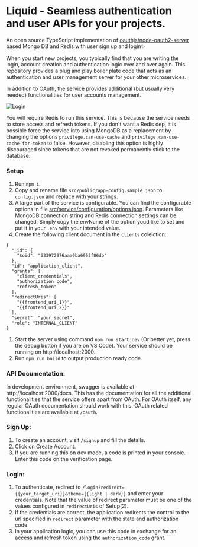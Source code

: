 # Liquid - Seamless authentication and user APIs for your projects.

An open source TypeScript implementation of [oauthjs/node-oauth2-server](https://github.com/oauthjs/node-oauth2-server) based Mongo DB and Redis with user sign up and login✨

When you start new projects, you typically find that you are writing the login, account creation and authentication logic over and over again. This repository provides a plug and play boiler plate code that acts as an authentication and user management server for your other microservices.

In addition to OAuth, the service provides additional (but usually very needed) functionalities for user accounts management.

![Login](images/screenshot-1.png)

You will require Redis to run this service. This is because the service needs to store access and refresh tokens. If you don't want a Redis dep, it is possible force the service into using MongoDB as a replacement by changing the options `privilege.can-use-cache` and `privilege.can-use-cache-for-token` to false. However, disabling this option is highly discouraged since tokens that are not revoked permanently stick to the database.

### Setup

1. Run `npm i`.
2. Copy and rename file `src/public/app-config.sample.json` to `config.json` and replace with your strings.
3. A large part of the service is configurable. You can find the configurable options in file [src/service/configuration/options.json](src/service/configuration/options.json). Parameters like MongoDB connection string and Redis connection settings can be changed. Simply copy the envName of the option youd like to set and put it in your `.env` with your intended value.
4. Create the following client document in the `clients` colelction:

```
{
  "_id": {
    "$oid": "633972976aaa0ba6952f86db"
  },
  "id": "application_client",
  "grants": [
    "client_credentials",
    "authorization_code",
    "refresh_token"
  ],
  "redirectUris": [
    "{{frontend_uri_1}}",
    "{{frontend_uri_2}}"
  ],
  "secret": "your_secret",
  "role": "INTERNAL_CLIENT"
}
```

1. Start the server using command `npm run start:dev` (Or better yet, press the debug button if you are on VS Code). Your service should be running on http://localhost:2000.
2. Run `npm run build` to output production ready code.

### API Documentation:

In development environment, swagger is available at http://localhost:2000/docs. This has the documentation for all the additional functionalities that the service offers apart from OAuth. For OAuth itself, any regular OAuth documentation should work with this. OAuth related functionalities are available at `/oauth`.

### Sign Up:

1. To create an account, visit `/signup` and fill the details.
2. Click on Create Account.
3. If you are running this on dev mode, a code is printed in your console. Enter this code on the verification page.

### Login:

1. To authenticate, redirect to `/login?redirect={{your_target_uri}}&theme={{light | dark}}` and enter your credentials. Note that the value of redirect parameter must be one of the values configured in `redirectUris` of Setup(2).
2. If the credentials are correct, the application redirects the control to the url specified in `redirect` parameter with the state and authorization code.
3. In your application logic, you can use this code in exchange for an access and refresh token using the `authorization_code` grant.
